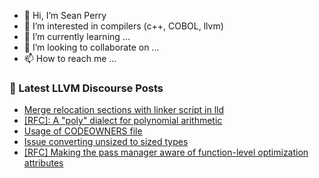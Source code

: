 - 👋 Hi, I’m Sean Perry
- 👀 I’m interested in compilers (c++, COBOL, llvm)
- 🌱 I’m currently learning ...
- 💞️ I’m looking to collaborate on ...
- 📫 How to reach me ...

<!---
s66perry/s66perry is a ✨ special ✨ repository because its `README.md` (this file) appears on your GitHub profile.
You can click the Preview link to take a look at your changes.
--->
### 📕 Latest LLVM Discourse Posts

<!-- DISCOURSE-LLVM:START -->
- [Merge relocation sections with linker script in lld](https://discourse.llvm.org/t/merge-relocation-sections-with-linker-script-in-lld/70936#post_5)
- [[RFC]: A &quot;poly&quot; dialect for polynomial arithmetic](https://discourse.llvm.org/t/rfc-a-poly-dialect-for-polynomial-arithmetic/73891#post_1)
- [Usage of CODEOWNERS file](https://discourse.llvm.org/t/usage-of-codeowners-file/73524?page=2#post_26)
- [Issue converting unsized to sized types](https://discourse.llvm.org/t/issue-converting-unsized-to-sized-types/73730#post_11)
- [[RFC] Making the pass manager aware of function-level optimization attributes](https://discourse.llvm.org/t/rfc-making-the-pass-manager-aware-of-function-level-optimization-attributes/73736?page=2#post_33)
<!-- DISCOURSE-LLVM:END -->

